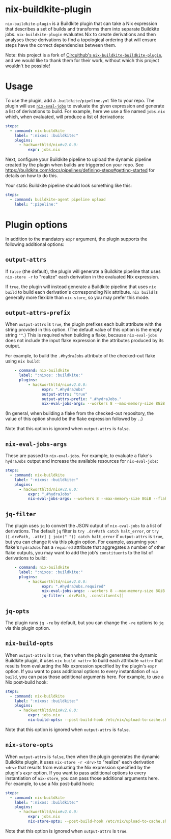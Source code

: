 # nix-buildkite-plugin

`nix-buildkite-plugin` is a Buildkite plugin that can take a Nix
expression that describes a set of builds and transforms them into
separate Buildkite jobs. `nix-buildkite-plugin` evaluates Nix to
create derivations and then analyses these derivations to find a
topological ordering that will ensure steps have the correct
dependencies between them.

Note: this project is a fork of [Circuithub's
`nix-buildkite-buildkite-plugin`](https://github.com/circuithub/nix-buildkite-buildkite-plugin),
and we would like to thank them for their work, without which this
project wouldn't be possible!

# Usage

To use the plugin, add a `.buildkite/pipeline.yml` file to your repo.
The plugin will use
[`nix-eval-jobs`](https://github.com/nix-community/nix-eval-jobs) to
evaluate the given expression and generate a list of derivations to
build. For example, here we use a file named `jobs.nix` which, when
evaluated, will produce a list of derivations:

```yaml
steps:
  - command: nix-buildkite
    label: ":nixos: :buildkite:"
    plugins:
      - hackworthltd/nix#v2.0.0:
          expr: jobs.nix
```

Next, configure your Buildkite pipeline to upload the dynamic pipeline
created by the plugin when builds are triggered on your repo. See
https://buildkite.com/docs/pipelines/defining-steps#getting-started
for details on how to do this.

Your static Buildkite pipeline should look something like this:

```yaml
steps:
  - command: buildkite-agent pipeline upload
    label: ":pipeline:"
```

# Plugin options

In addition to the mandatory `expr` argument, the plugin supports the
following additional options:

## `output-attrs`

If `false` (the default), the plugin will generate a Buildkite pipeline that uses `nix-store -r` to "realize" each derivation in the evaluated Nix expression.

If `true`, the plugin will instead generate a Buildkite pipeline that uses `nix build` to build each derivation's corresponding Nix attribute. `nix build` is generally more flexible than `nix-store`, so you may prefer this mode.

## `output-attrs-prefix`

When `output-attrs` is `true`, the plugin prefixes each built attribute with the string provided in this option. (The default value of this option is the empty string `""`.) This is required when building a flake, because `nix-eval-jobs` does not include the input flake expression in the attributes produced by its output.

For example, to build the `.#hydraJobs` attribute of the checked-out flake using `nix build`:

```yaml
    - command: nix-buildkite
      label: ":nixos: :buildkite:"
      plugins:
          - hackworthltd/nix#v2.0.0:
                expr: ".#hydraJobs"
				output-attrs: "true"
				output-attrs-prefix: ".#hydraJobs."
                nix-eval-jobs-args: --workers 8 --max-memory-size 8GiB --flake --force-recurse
```

(In general, when building a flake from the checked-out repository, the value of this option should be the flake expression followed by `.`.)

Note that this option is ignored when `output-attrs` is `false`.

## `nix-eval-jobs-args`

These are passed to `nix-eval-jobs`. For example, to evaluate a
flake's `hydraJobs` output and increase the available resources for
`nix-eval-jobs`:

```yaml
steps:
  - command: nix-buildkite
    label: ":nixos: :buildkite:"
    plugins:
      - hackworthltd/nix#v2.0.0:
          expr: ".#hydraJobs"
		  nix-eval-jobs-args: --workers 8 --max-memory-size 8GiB --flake --force-recurse
```

## `jq-filter`

The plugin uses `jq` to convert the JSON output of `nix-eval-jobs` to
a list of derivations. The default `jq` filter is `try .drvPath catch halt_error`, or `try ([.drvPath, .attr] | join(" ")) catch halt_error` if `output-attrs` is `true`, but you can change it via this plugin option. For example, assuming your flake's `hydraJobs` has a `required` attribute
that aggregates a number of other flake outputs, you may want to add the job's `constituents` to the list of derivations to build:

```yaml
    - command: nix-buildkite
      label: ":nixos: :buildkite:"
      plugins:
          - hackworthltd/nix#v2.0.0:
                expr: ".#hydraJobs.required"
                nix-eval-jobs-args: --workers 8 --max-memory-size 8GiB --flake --constituents
                jq-filter: .drvPath, .constituents[]
```

## `jq-opts`

The plugin runs `jq -re` by default, but you can change the `-re` options to `jq` via this plugin option.

## `nix-build-opts`

When `output-attrs` is `true`, then when the plugin generates the dynamic Buildkite plugin, it uses `nix build <attr>` to build each attribute `<attr>` that results from evaluating the Nix expression specified by the plugin's `expr` option. If you want to pass additional options to every instantiation of `nix build`, you can pass those additional arguments here. For example, to use a Nix post-build hook:

```yaml
steps:
  - command: nix-buildkite
    label: ":nixos: :buildkite:"
    plugins:
      - hackworthltd/nix#v2.0.0:
          expr: jobs.nix
          nix-build-opts: --post-build-hook /etc/nix/upload-to-cache.sh
```

Note that this option is ignored when `output-attrs` is `false`.

## `nix-store-opts`

When `output-attrs` is `false`, then when the plugin generates the dynamic Buildkite plugin, it uses `nix-store -r <drv>` to "realize" each derivation `<drv>` that results from evaluating the Nix expression specified by the plugin's `expr` option. If you want to pass additional options to every instantiation of `nix-store`, you can pass those additional arguments here. For example, to use a Nix post-build hook:

```yaml
steps:
  - command: nix-buildkite
    label: ":nixos: :buildkite:"
    plugins:
      - hackworthltd/nix#v2.0.0:
          expr: jobs.nix
          nix-store-opts: --post-build-hook /etc/nix/upload-to-cache.sh
```

Note that this option is ignored when `output-attrs` is `true`.
